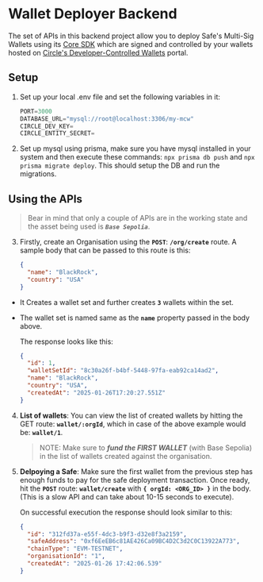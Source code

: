# Wallet Deployer Backend

The set of APIs in this backend project allow you to deploy Safe's Multi-Sig Wallets using its [Core SDK](https://docs.safe.global/sdk/overview) which are signed and controlled by your wallets hosted on [Circle's Developer-Controlled Wallets](https://developers.circle.com/interactive-quickstarts/dev-controlled-wallets) portal.

## Setup

1. Set up your local .env file and set the following variables in it:

   ```js
   PORT=3000
   DATABASE_URL="mysql://root@localhost:3306/my-mcw"
   CIRCLE_DEV_KEY=
   CIRCLE_ENTITY_SECRET=
   ```

2. Set up mysql using prisma, make sure you have mysql installed in your system and then execute these commands:
   `npx prisma db push` and `npx prisma migrate deploy`. This should setup the DB and run the migrations.

## Using the APIs

> Bear in mind that only a couple of APIs are in the working state and the asset being used is **_`Base Sepolia`_**.

3. Firstly, create an Organisation using the **`POST`**: **`/org/create`** route. A sample body that can be passed to this route is this:

   ```json
   {
     "name": "BlackRock",
     "country": "USA"
   }
   ```

- It Creates a wallet set and further creates **`3`** wallets within the set.
- The wallet set is named same as the **`name`** property passed in the body above.

  The response looks like this:

  ```json
  {
    "id": 1,
    "walletSetId": "8c30a26f-b4bf-5448-97fa-eab92ca14ad2",
    "name": "BlackRock",
    "country": "USA",
    "createdAt": "2025-01-26T17:20:27.551Z"
  }
  ```

4. **List of wallets**: You can view the list of created wallets by hitting the GET route: **`wallet/:orgId`**, which in case of the above example would be: **`wallet/1`**.

   > NOTE: Make sure to **_fund the FIRST WALLET_** (with Base Sepolia) in the list of wallets created against the organisation.

5. **Delpoying a Safe**: Make sure the first wallet from the previous step has enough funds to pay for the safe deployment transaction. Once ready, hit the **`POST`** route: **`wallet/create`** with **`{ orgId: <ORG_ID> }`** in the body. (This is a slow API and can take about 10-15 seconds to execute).

   On successful execution the response should look similar to this:

   ```json
   {
     "id": "312fd37a-e55f-4dc3-b9f3-d32e8f3a2159",
     "safeAddress": "0xf6EeEB6c81AE426Ca09BC4D2C3d2C0C13922A773",
     "chainType": "EVM-TESTNET",
     "organisationId": "1",
     "createdAt": "2025-01-26 17:42:06.539"
   }
   ```
